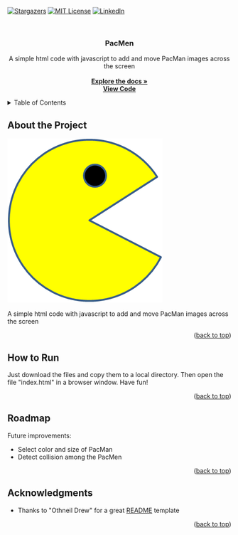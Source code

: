 <a name="readme-top"></a>

<!-- PROJECT SHIELDS -->
[![Stargazers][stars-shield]][stars-url]
[![MIT License][license-shield]][license-url]
[![LinkedIn][linkedin-shield]][linkedin-url]

<!-- PROJECT DESCRIPTION -->
<br />
<div align="center">
  <h3 align="center">PacMen</h3>

  <p align="center">
    A simple html code with javascript to add and move PacMan images across the screen
    <br />
    <br />
    <a href="https://github.com/mike69slp/portafolio_w7_pacmen"><strong>Explore the docs »</strong></a>
    <br />
    <a href="https://github.com/mike69slp/portafolio_w7_pacmen/blob/main/pacmen.js"><strong>View Code</strong></a>
  </p>
</div>

<!-- TABLE OF CONTENTS -->
<details>
  <summary>Table of Contents</summary>
  <ol>
    <li><a href="#about-the-project">About the Project</a></li>
    <li><a href="#how-to-run">How to Run</a></li>
    <li><a href="#roadmap">Roadmap</a></li>
    <li><a href="#acknowledgments">Acknowledgments</a></li>
  </ol>
</details>

<!-- ABOUT THE PROJECT -->
## About the Project

[![Product Name Screen Shot][product-screenshot]](https://github.com/mike69slp/portafolio_w7_pacmen/blob/main/pacmen.js)

A simple html code with javascript to add and move PacMan images across the screen

<p align="right">(<a href="#readme-top">back to top</a>)</p>

<!-- HOW TO RUN -->
## How to Run

Just download the files and copy them to a local directory. Then open the file "index.html" in a browser window. Have fun!

<p align="right">(<a href="#readme-top">back to top</a>)</p>

<!-- ROADMAP -->
## Roadmap

Future improvements:
<ul>
  <li>Select color and size of PacMan</li>
  <li>Detect collision among the PacMen</li>
</ul>

<p align="right">(<a href="#readme-top">back to top</a>)</p>

<!-- ACKNOWLEDGMENTS -->
## Acknowledgments

<ul>
  <li>Thanks to "Othneil Drew" for a great <a href="https://github.com/othneildrew/Best-README-Template">README</a> template</li>
</ul>

<p align="right">(<a href="#readme-top">back to top</a>)</p>

<!-- MARKDOWN LINKS & IMAGES -->
<!-- https://www.markdownguide.org/basic-syntax/#reference-style-links -->
[stars-shield]: https://img.shields.io/github/stars/mike69slp/portafolio_w7_pacmen.svg?style=for-the-badge
[stars-url]: https://github.com/mike69slp/portafolio_w7_pacmen/stargazers
[license-shield]: https://img.shields.io/github/license/mike69slp/portafolio_w7_pacmen.svg?style=for-the-badge
[license-url]: https://github.com/mike69slp/portafolio_w7_pacmen/blob/main/LICENSE
[linkedin-shield]: https://img.shields.io/badge/-LinkedIn-black.svg?style=for-the-badge&logo=linkedin&colorB=555
[linkedin-url]: https://www.linkedin.com/in/miguel-esparza-3403306a
[product-screenshot]: https://github.com/mike69slp/portafolio_w7_pacmen/blob/main/images/pacman1.png
